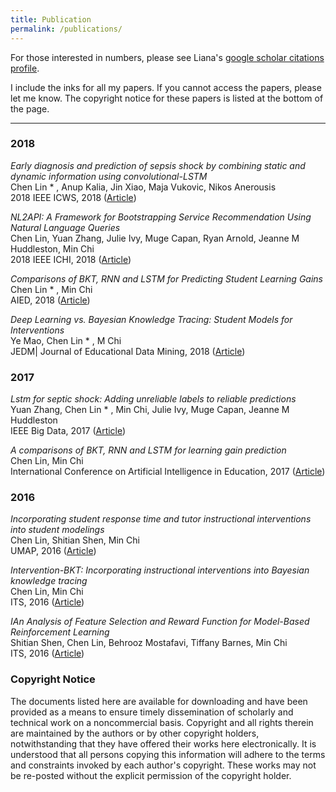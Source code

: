 ```yaml
---
title: Publication
permalink: /publications/
---
```



For those interested in numbers, please see Liana's [google scholar citations profile](https://scholar.google.com/citations?user=zkWwUIMAAAAJ&hl=en).

I include the inks for all my papers. If you cannot access the papers, please let me know. The copyright notice for these papers is listed at the bottom of the page.

<hr>

### 2018
_Early diagnosis and prediction of sepsis shock by combining static and dynamic information using convolutional-LSTM_<br>
Chen Lin * , Anup Kalia, Jin Xiao, Maja Vukovic, Nikos Anerousis<br>
2018 IEEE ICWS, 2018 ([Article](https://ieeexplore.ieee.org/abstract/document/8456354))

_NL2API: A Framework for Bootstrapping Service Recommendation Using Natural Language Queries_<br>
Chen Lin, Yuan Zhang, Julie Ivy, Muge Capan, Ryan Arnold, Jeanne M Huddleston, Min Chi<br>
2018 IEEE ICHI, 2018 ([Article](https://ieeexplore.ieee.org/abstract/document/8419365))

_Comparisons of BKT, RNN and LSTM for Predicting Student Learning Gains_<br>
Chen Lin * , Min Chi<br>
AIED, 2018 ([Article](https://people.engr.ncsu.edu/mchi/pdfs/AIED2017_LianaFinal.pdf))

_Deep Learning vs. Bayesian Knowledge Tracing: Student Models for Interventions_<br>
Ye Mao, Chen Lin * , M Chi<br>
JEDM| Journal of Educational Data Mining, 2018 ([Article](https://jedm.educationaldatamining.org/index.php/JEDM/article/view/318))

### 2017
_Lstm for septic shock: Adding unreliable labels to reliable predictions_<br>
Yuan Zhang, Chen Lin * , Min Chi, Julie Ivy, Muge Capan, Jeanne M Huddleston<br>
IEEE Big Data, 2017 ([Article](https://ieeexplore.ieee.org/abstract/document/8258049))

_A comparisons of BKT, RNN and LSTM for learning gain prediction_<br>
Chen Lin, Min Chi<br>
International Conference on Artificial Intelligence in Education, 2017 ([Article](https://link.springer.com/chapter/10.1007/978-3-319-61425-0_58))

### 2016
_Incorporating student response time and tutor instructional interventions into student modelings_<br>
Chen Lin, Shitian Shen, Min Chi<br>
UMAP, 2016 ([Article](https://dl.acm.org/citation.cfm?id=2930291))

_Intervention-BKT: Incorporating instructional interventions into Bayesian knowledge tracing_<br>
Chen Lin, Min Chi<br>
ITS, 2016 ([Article](https://dl.acm.org/citation.cfm?id=2930291))

_IAn Analysis of Feature Selection and Reward Function for Model-Based Reinforcement Learning_<br>
Shitian Shen, Chen Lin, Behrooz Mostafavi, Tiffany Barnes, Min Chi<br>
ITS, 2016 ([Article](https://dl.acm.org/citation.cfm?id=2930291))

### Copyright Notice

The documents listed here are available for downloading and have been provided as a means to ensure timely dissemination of scholarly and technical work on a noncommercial basis. Copyright and all rights therein are maintained by the authors or by other copyright holders, notwithstanding that they have offered their works here electronically. It is understood that all persons copying this information will adhere to the terms and constraints invoked by each author's copyright. These works may not be re-posted without the explicit permission of the copyright holder.
